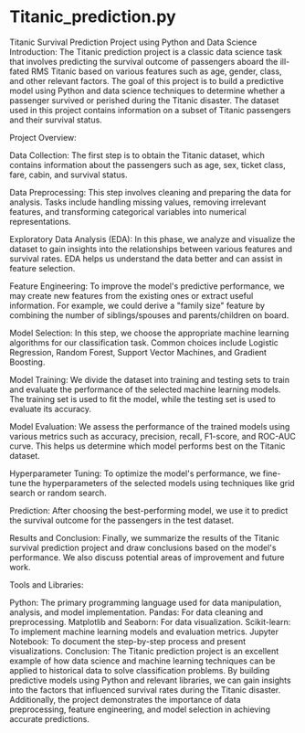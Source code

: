 # Titanic_prediction.py
Titanic Survival Prediction Project using Python and Data Science
Introduction:
The Titanic prediction project is a classic data science task that involves predicting the survival outcome of passengers aboard the ill-fated RMS Titanic based on various features such as age, gender, class, and other relevant factors. The goal of this project is to build a predictive model using Python and data science techniques to determine whether a passenger survived or perished during the Titanic disaster. The dataset used in this project contains information on a subset of Titanic passengers and their survival status.

Project Overview:

Data Collection: The first step is to obtain the Titanic dataset, which contains information about the passengers such as age, sex, ticket class, fare, cabin, and survival status.

Data Preprocessing: This step involves cleaning and preparing the data for analysis. Tasks include handling missing values, removing irrelevant features, and transforming categorical variables into numerical representations.

Exploratory Data Analysis (EDA): In this phase, we analyze and visualize the dataset to gain insights into the relationships between various features and survival rates. EDA helps us understand the data better and can assist in feature selection.

Feature Engineering: To improve the model's predictive performance, we may create new features from the existing ones or extract useful information. For example, we could derive a "family size" feature by combining the number of siblings/spouses and parents/children on board.

Model Selection: In this step, we choose the appropriate machine learning algorithms for our classification task. Common choices include Logistic Regression, Random Forest, Support Vector Machines, and Gradient Boosting.

Model Training: We divide the dataset into training and testing sets to train and evaluate the performance of the selected machine learning models. The training set is used to fit the model, while the testing set is used to evaluate its accuracy.

Model Evaluation: We assess the performance of the trained models using various metrics such as accuracy, precision, recall, F1-score, and ROC-AUC curve. This helps us determine which model performs best on the Titanic dataset.

Hyperparameter Tuning: To optimize the model's performance, we fine-tune the hyperparameters of the selected models using techniques like grid search or random search.

Prediction: After choosing the best-performing model, we use it to predict the survival outcome for the passengers in the test dataset.

Results and Conclusion: Finally, we summarize the results of the Titanic survival prediction project and draw conclusions based on the model's performance. We also discuss potential areas of improvement and future work.

Tools and Libraries:

Python: The primary programming language used for data manipulation, analysis, and model implementation.
Pandas: For data cleaning and preprocessing.
Matplotlib and Seaborn: For data visualization.
Scikit-learn: To implement machine learning models and evaluation metrics.
Jupyter Notebook: To document the step-by-step process and present visualizations.
Conclusion:
The Titanic prediction project is an excellent example of how data science and machine learning techniques can be applied to historical data to solve classification problems. By building predictive models using Python and relevant libraries, we can gain insights into the factors that influenced survival rates during the Titanic disaster. Additionally, the project demonstrates the importance of data preprocessing, feature engineering, and model selection in achieving accurate predictions.
